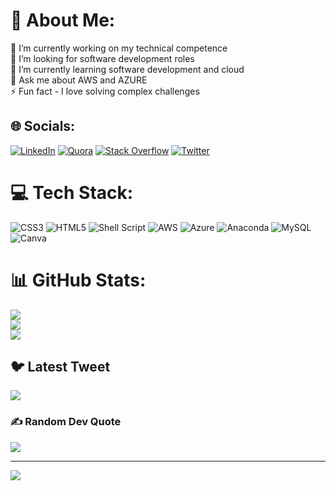 # 💫 About Me:
🔭 I’m currently working on my technical competence<br>👯 I’m looking for software development roles<br>🌱 I’m currently learning software development and cloud<br>💬 Ask me about AWS and AZURE<br>⚡ Fun fact - I love solving complex challenges


## 🌐 Socials:
[![LinkedIn](https://img.shields.io/badge/LinkedIn-%230077B5.svg?logo=linkedin&logoColor=white)](https://linkedin.com/in/http://www.linkedin.com/in/jacob-ojijo-170493263) [![Quora](https://img.shields.io/badge/Quora-%23B92B27.svg?logo=Quora&logoColor=white)](https://quora.com/profile/https://www.quora.com/profile/OJIJO-JACOB) [![Stack Overflow](https://img.shields.io/badge/-Stackoverflow-FE7A16?logo=stack-overflow&logoColor=white)](https://stackoverflow.com/users/18279386) [![Twitter](https://img.shields.io/badge/Twitter-%231DA1F2.svg?logo=Twitter&logoColor=white)](https://twitter.com/@jackoje19981) 

# 💻 Tech Stack:
![CSS3](https://img.shields.io/badge/css3-%231572B6.svg?style=for-the-badge&logo=css3&logoColor=white) ![HTML5](https://img.shields.io/badge/html5-%23E34F26.svg?style=for-the-badge&logo=html5&logoColor=white) ![Shell Script](https://img.shields.io/badge/shell_script-%23121011.svg?style=for-the-badge&logo=gnu-bash&logoColor=white) ![AWS](https://img.shields.io/badge/AWS-%23FF9900.svg?style=for-the-badge&logo=amazon-aws&logoColor=white) ![Azure](https://img.shields.io/badge/azure-%230072C6.svg?style=for-the-badge&logo=azure-devops&logoColor=white) ![Anaconda](https://img.shields.io/badge/Anaconda-%2344A833.svg?style=for-the-badge&logo=anaconda&logoColor=white) ![MySQL](https://img.shields.io/badge/mysql-%2300f.svg?style=for-the-badge&logo=mysql&logoColor=white) ![Canva](https://img.shields.io/badge/Canva-%2300C4CC.svg?style=for-the-badge&logo=Canva&logoColor=white)
# 📊 GitHub Stats:
![](https://github-readme-stats.vercel.app/api?username=Jacobojijo&theme=radical&hide_border=true&include_all_commits=true&count_private=true)<br/>
![](https://github-readme-streak-stats.herokuapp.com/?user=Jacobojijo&theme=radical&hide_border=true)<br/>
![](https://github-readme-stats.vercel.app/api/top-langs/?username=Jacobojijo&theme=radical&hide_border=true&include_all_commits=true&count_private=true&layout=compact)

## 🐦 Latest Tweet
[![](https://gtce.itsvg.in/api?username=@jackoje19981)](https://github.com/VishwaGauravIn/github-twitter-card-embed)

### ✍️ Random Dev Quote
![](https://quotes-github-readme.vercel.app/api?type=horizontal&theme=radical)

---
[![](https://visitcount.itsvg.in/api?id=Jacobojijo&icon=0&color=0)](https://visitcount.itsvg.in)

<!-- Proudly created with GPRM ( https://gprm.itsvg.in ) -->
